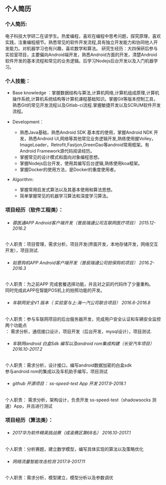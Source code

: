 ## 个人简历

###  个人简历:
 电子科技大学研二在读学生。热爱编程，喜欢在编程中思考问题，探究原理，喜欢实践，注重编程细节。熟悉常见的软件开发流程,具有独立开发能力和协同他人开发能力。对机器学习也有兴趣，喜欢数学和算法。
 研究生经历：大四保研后参与实验室项目，主要偏向Android端开发，熟悉Android方面的开发，清楚Android软件开发的基本流程和常见的业务逻辑。后学习Nodejs后台开发以及入门机器学习。

###  个人技能：
* Base knowledge ：掌握数据结构与算法,计算机网络,计算机组成原理,计算机操作系统,计算机系统结构等计算机课程基础知识。掌握Git等版本控制工具，熟悉Git的常见开发流程以及Gitlab-ci流程.掌握敏捷开发以及SCRUM软件开发流程。

* Development：
  *  熟悉Java基础，熟悉Android SDK 基本库的使用，掌握Android NDK 开发，熟悉Android UI,网络等其他常见业务逻辑开发,熟练使用握Volley，ImageLoader，Retrofit,Fastjon,GreenDao等android常用框架。有Android Framework源代码阅读经历。
  *  掌握常见的设计模式和面向对象编程思想。
  *  掌握Nodejs后台开发，使用其编写后台逻辑,熟练使用koa框架。
  *  掌握Docker的使用方法，是Docker的重度使用者。

 * Algorithm:
    * 掌握常用启发式算法以及其基本使用和算法思想。
    * 简单掌握常见的机器学习算法和深度学习算法。
    

### 项目经历（软件工程类）：

 * <h6>蓉医通APP Android客户端开发（普辰瑞通公司互联网医疗项目） 2015.12-2016.2</h6>
 个人职责：项目管理，需求分析，项目开发(界面开发，本地存储开发，网络交互开发），项目测试.


 * <h6>如意购机APP Android客户端开发（普辰瑞通公司担保购机项目） 2016.2-2016.3</h6>
 个人职责：为之前APP 完成套餐选择功能，并且对之前的代码作了少量重构。</br>同时完成此APP在智能POS机上的拍照功能的开发。


* <h6> 车联网安全V1 版本（ 实验室与上·海一汽公司联合项目）    2016.6-2016.8</h6>
 个人职责：参与车联网项目的后台服务器开发，完成用户安全认证和车辆安全监控两个功能点</br>：
 需求分析，通信接口设计，项目开发（后台开发，mysql设计），项目测试.

* <h6> 车联网android 白盒Sdk 编写以及android rom集成构建（长安汽车项目）   2016.10-2017.2</h6>
 个人职责：需求分析，设计接口，编写android数据加密的白盒sdk</br>
 参与android rom的集成以及车机助手编写，项目测试

* <h6> github 开源项目： ss-speed-test App 开发 2017.9-2018.1</h6>
 个人职责： 需求分析，架构设计，负责开发 ss-speed-test（shadowsocks 测速）App，并且进行测试 

### 项目经历（算法类）：

* <h6> 2017华为软件精英挑战赛（成渝赛区第68名）   2016.10-2017.1</h6>
 个人职责：分析赛题，建立数学模型，编写具体实现的算法以及策略优化

 * <h6> 网络流量智能攻击检测   2017.9-2017.11</h6>
 个人职责：需求分析，模型建立，模型分析以及参数调优

